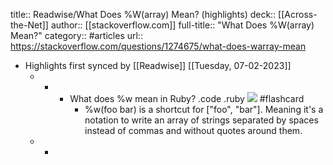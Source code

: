 title:: Readwise/What Does %W(array) Mean? (highlights)
deck:: [[Across-the-Net]]
author:: [[stackoverflow.com]]
full-title:: "What Does %W(array) Mean?"
category:: #articles
url:: https://stackoverflow.com/questions/1274675/what-does-warray-mean

- Highlights first synced by [[Readwise]] [[Tuesday, 07-02-2023]]
	- -
		- What does %w mean in Ruby? .code .ruby
		  ![](https://picsum.photos/200) #flashcard
			- %w(foo bar) is a shortcut for ["foo", "bar"]. Meaning it's a notation to write an array of strings separated by spaces instead of commas and without quotes around them.
	- -